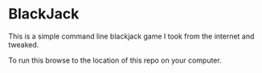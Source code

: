 # BlackJack

This is a simple command line blackjack game I took from the internet and tweaked.

To run this browse to the location of this repo on your computer.
